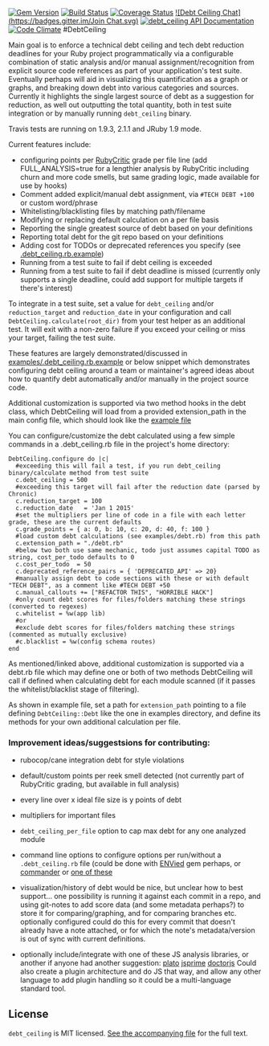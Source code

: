 [![Gem Version](https://badge.fury.io/rb/debt_ceiling.svg)](http://badge.fury.io/rb/debt_ceiling)
[![Build Status](https://travis-ci.org/bglusman/debt_ceiling.svg?branch=master)](https://travis-ci.org/bglusman/debt_ceiling)
[![Coverage
Status](https://img.shields.io/coveralls/bglusman/debt_ceiling.svg)](https://coveralls.io/r/bglusman/debt_ceiling?branch=master)
[![Debt Ceiling Chat](https://badges.gitter.im/Join Chat.svg)](https://gitter.im/bglusman/debt_ceiling)
[![debt_ceiling API Documentation](https://www.omniref.com/ruby/gems/debt_ceiling.png)](https://www.omniref.com/ruby/gems/debt_ceiling)
[![Code Climate](https://codeclimate.com/github/bglusman/debt_ceiling/badges/gpa.svg)](https://codeclimate.com/github/bglusman/debt_ceiling)
#DebtCeiling

Main goal is to enforce a technical debt ceiling and tech debt reduction deadlines for your Ruby project programmatically via a configurable combination of static analysis and/or manual assignment/recognition from explicit source code references as part of your application's test suite.  Eventually perhaps will aid in visualizing this quantification as a graph or graphs, and breaking down debt into various categories and sources.  Currently it highlights the single largest source of debt as a suggestion for reduction, as well out outputting the total quantity, both in test suite integration or by manually running `debt_ceiling` binary.

Travis tests are running on 1.9.3, 2.1.1 and JRuby 1.9 mode.

Current features include:
* configuring points per [RubyCritic](https://github.com/whitesmith/rubycritic) grade per file line (add FULL_ANALYSIS=true for a lengthier analysis by RubyCritic including churn and more code smells, but same grading logic, made available for use by hooks)
* Comment added explicit/manual debt assignment, via `#TECH DEBT +100` or custom word/phrase
* Whitelisting/blacklisting files by matching path/filename
* Modifying or replacing default calculation on a per file basis
* Reporting the single greatest source of debt based on your definitions
* Reporting total debt for the git repo based on your definitions
* Adding cost for TODOs or deprecated references you specify (see [.debt_ceiling.rb.example](https://github.com/bglusman/debt_ceiling/blob/master/examples/.debt_ceiling.rb.example))
* Running from a test suite to fail if debt ceiling is exceeded
* Running from a test suite to fail if debt deadline is missed (currently only supports a single deadline, could add support for multiple targets if there's interest)

To integrate in a test suite, set a value for `debt_ceiling` and/or `reduction_target` and `reduction_date` in your configuration and call `DebtCeiling.calculate(root_dir)` from your test helper as an additional test.  It will exit with a non-zero failure if you exceed your ceiling or miss your target, failing the test suite.

These features are largely demonstrated/discussed in [examples/.debt_ceiling.rb.example](https://github.com/bglusman/debt_ceiling/blob/master/examples/.debt_ceiling.rb.example) or below snippet which demonstrates configuring debt ceiling around a team or maintainer's agreed ideas about how to quantify debt automatically and/or manually in the project source code.

Additional customization is supported via two method hooks in the debt class, which DebtCeiling will load from a provided extension_path in the main config file, which should look like the [example file](https://github.com/bglusman/debt_ceiling/blob/master/examples/debt.rb.example)

You can configure/customize the debt calculated using a few simple commands in a .debt_ceiling.rb file in the project's home directory:

```
DebtCeiling.configure do |c|
  #exceeding this will fail a test, if you run debt_ceiling binary/calculate method from test suite
  c.debt_ceiling = 500
  #exceeding this target will fail after the reduction date (parsed by Chronic)
  c.reduction_target = 100
  c.reduction_date   = 'Jan 1 2015'
  #set the multipliers per line of code in a file with each letter grade, these are the current defaults
  c.grade_points = { a: 0, b: 10, c: 20, d: 40, f: 100 }
  #load custom debt calculations (see examples/debt.rb) from this path
  c.extension_path = "./debt.rb"
  #below two both use same mechanic, todo just assumes capital TODO as string, cost_per_todo defaults to 0
  c.cost_per_todo  = 50
  c.deprecated_reference_pairs = { 'DEPRECATED_API' => 20}
  #manually assign debt to code sections with these or with default "TECH DEBT", as a comment like #TECH DEBT +50
  c.manual_callouts += ["REFACTOR THIS", "HORRIBLE HACK"]
  #only count debt scores for files/folders matching these strings (converted to regexes)
  c.whitelist = %w(app lib)
  #or
  #exclude debt scores for files/folders matching these strings (commented as mutually exclusive)
  #c.blacklist = %w(config schema routes)
end
```

As mentioned/linked above, additional customization is supported via a debt.rb file which may define one or both of two methods DebtCeiling will call if defined when calculating debt for each module scanned (if it passes the whitelist/blacklist stage of filtering).

As shown in example file, set a path for `extension_path` pointing to a file defining `DebtCeiling::Debt` like the one in examples directory, and define its methods for your own additional calculation per file.

### Improvement ideas/suggestsions for contributing:

* rubocop/cane integration debt for style violations

* default/custom points per reek smell detected (not currently part of RubyCritic grading, but available in full analysis)

* every line over x ideal file size is y points of debt

* multipliers for important files

* `debt_ceiling_per_file` option to cap max debt for any one analyzed module

* command line options to configure options per run/without a `.debt_ceiling.rb` file (could be done with [ENVied](https://github.com/eval/envied) gem perhaps, or [commander](https://github.com/tj/commander) or [one of these](https://www.ruby-toolbox.com/categories/CLI_Option_Parsers)

* visualization/history of debt would be nice, but unclear how to best support...  one possibility is running it against each commit in a repo, and using git-notes to add score data (and some metadata perhaps?) to store it for comparing/graphing, and for comparing branches etc. optionally configured could do this for every commit that doesn't already have a note attached, or for which the note's metadata/version is out of sync with current definitions.

* optionally include/integrate with one of these JS analysis libraries, or another if anyone had another suggestion: [plato](https://github.com/es-analysis/plato) [jsprime](https://github.com/dpnishant/jsprime) [doctorjs](https://github.com/mozilla/doctorjs)  Could also create a plugin architecture and do JS that way, and allow any other language to add plugin handling so it could be a multi-language standard tool.

## License

`debt_ceiling` is MIT licensed. [See the accompanying file](MIT-LICENSE.md) for
the full text.
